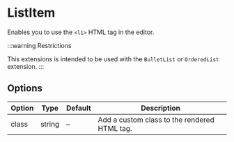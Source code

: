 # ListItem

Enables you to use the `<li>` HTML tag in the editor.

:::warning Restrictions

This extensions is intended to be used with the `BulletList` or `OrderedList` extension.
:::

## Options

| Option | Type   | Default | Description                                  |
| ------ | ------ | ------- | -------------------------------------------- |
| class  | string | –       | Add a custom class to the rendered HTML tag. |
